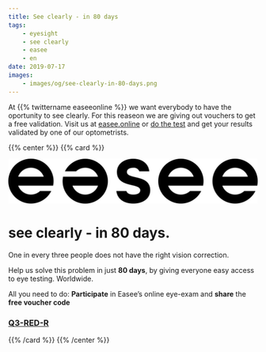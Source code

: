 ```yaml
---
title: See clearly - in 80 days
tags:
    - eyesight
    - see clearly
    - easee
    - en
date: 2019-07-17
images:
    - images/og/see-clearly-in-80-days.png
---
```


At {{% twittername easeeonline %}} we want everybody to have the oportunity to see clearly. For this reaseon we are giving
out vouchers to get a free validation. Visit us at [easee.online](https://www.easee.online/en/) or
[do the test](https://easee.online/start/refraction?voucher_code=Q3-RED-R) and get your results validated by one of
our optometrists.

{{% center %}}
{{% card %}}

![easee logo](images/easee-logo.svg)

see clearly - in 80 days.
===

One in every three people does not have the right vision correction.

Help us solve this problem in just **80 days**, by giving everyone easy access to eye testing. Worldwide.

All you need to do: **Participate** in Easee’s online eye-exam and **share** the **free voucher code**

### [Q3-RED-R](https://easee.online/start/refraction?voucher_code=Q3-RED-R)

{{% /card %}}
{{% /center %}}
